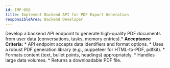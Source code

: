 ```yaml
---
id: IMP-058
title: Implement Backend API for PDF Export Generation
responsibleArea: Backend Developer
---
```

Develop a backend API endpoint to generate high-quality PDF documents from user data (conversations, tasks, memory entries).*   **Acceptance Criteria:**    *   API endpoint accepts data identifiers and format options.    *   Uses a robust PDF generation library (e.g., puppeteer for HTML-to-PDF, pdfkit).    *   Formats content (text, bullet points, headings) appropriately.    *   Handles large data volumes.    *   Returns a downloadable PDF file.